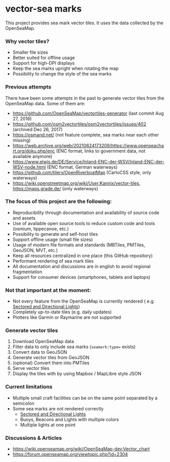 # vector-sea marks

This project provides sea mark vector tiles. It uses the data collected by the
OpenSeaMap.

### Why vector tiles?

- Smaller file sizes
- Better suited for offline usage
- Support for high-DPI displays
- Keep the sea marks upright when rotating the map
- Possibility to change the style of the sea marks

### Previous attempts

There have been some attempts in the past to generate vector tiles from the
OpenSeaMap data. Some of them are:

- https://github.com/OpenSeaMap/vectortiles-generator (last commit Aug 27, 2016)
- https://github.com/osm2vectortiles/osm2vectortiles/issues/402 (archived Dec
  26, 2017)
- https://osmand.net/ (not feature complete, sea marks near each other missing)
- https://web.archive.org/web/20210624173209/https://www.openseachart.org/doku.php/enc (ENC format, links to government data, not available anymore)
- https://www.elwis.de/DE/Service/Inland-ENC-der-WSV/Inland-ENC-der-WSV-node.html (ENC format, German waterways)
- https://github.com/tilery/OpenRiverboatMap (CartoCSS style, only waterways)
- https://wiki.openstreetmap.org/wiki/User:Kannix/vector-tiles, https://maps.grade.de/ (only waterways)

### The focus of this project are the following:

- Reproducibility through documentation and availability of source code and
  assets
- Use of available open source tools to reduce custom code and tools (osmium, tippecanoe, etc.)
- Possibility to generate and self-host tiles
- Support offline usage (small file sizes)
- Usage of modern file formats and standards (MBTiles, PMTiles, GeoJSON,
  MVT, etc.)
- Keep all resources centralized in one place (this GitHub repository)
- Performant rendering of sea mark tiles
- All documentation and discussions are in english to avoid regional
  fragmentation
- Support for consumer devices (smartphones, tablets and laptops)

### Not that important at the moment:

- Not every feature from the OpenSeaMap is currently rendered (
  e.g. [Sectored and Directional Lights](https://wiki.openstreetmap.org/wiki/Seamarks/Sectored_and_Directional_Lights))
- Completely up-to-date tiles (e.g. daily updates)
- Plotters like Garmin or Raymarine are not supported

### Generate vector tiles

1. Download OpenSeaMap data
2. Filter data to only include sea marks (`seamark:type=` exists)
3. Convert data to GeoJSON
4. Generate vector tiles from GeoJSON
5. (optional) Convert them into PMTiles
6. Serve vector tiles
7. Display the tiles with by using Mapbox / MapLibre style JSON

### Current limitations

- Multiple small craft facilities can be on the same point separated by a semicolon
- Some sea marks are not rendered correctly 
  - [Sectored and Directional Lights](https://wiki.openstreetmap.org/wiki/Seamarks/Sectored_and_Directional_Lights)
  - Buoys, Beacons and Lights with multiple colors
  - Multiple lights at one point

### Discussions & Articles

- https://wiki.openseamap.org/wiki/OpenSeaMap-dev:Vector_chart
- https://forum.openseamap.org/viewtopic.php?id=2304
